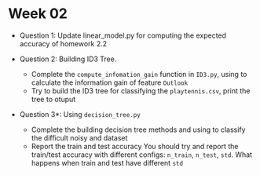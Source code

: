# Week 02

+ Question 1: Update linear_model.py for computing the expected accuracy of homework 2.2

+ Question 2: Building ID3 Tree.
    + Complete the `compute_infomation_gain` function in `ID3.py`, using to calculate the
    information gain of feature `Outlook`
    + Try to build the ID3 tree for classifying the `playtennis.csv`,
    print the tree to otuput
    
+ Question 3*: Using `decision_tree.py`
    + Complete the building decision tree methods and using to classify the difficult 
    noisy and dataset
    + Report the train and test accuracy
    You should try and report the train/test accuracy with different configs: `n_train`, `n_test`, `std`.
    What happens when train and test have different `std`

    